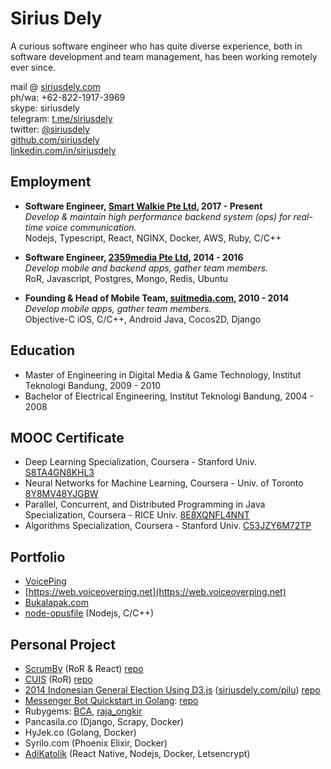 # Sirius Dely

A curious software engineer who has quite diverse experience, both in software development and team management, has been working remotely ever since.

mail @ [siriusdely.com](https://siriusdely.com)
<br>ph/wa: +62-822-1917-3969
<br>skype: siriusdely
<br>telegram: [t.me/siriusdely](https://t.me/siriusdely)
<br>twitter: [@siriusdely](https://www.twitter.com/siriusdely)
<br>[github.com/siriusdely](https://www.github.com/siriusdely)
<br>[linkedin.com/in/siriusdely](https://www.linkedin.com/in/siriusdely)

## Employment
- **Software Engineer, [Smart Walkie Pte Ltd](https://www.smartwalkie.com), 2017 - Present**
  <br>_Develop & maintain high performance backend system (ops) for real-time voice communication._
  <br>Nodejs, Typescript, React, NGINX, Docker, AWS, Ruby, C/C++
  
- **Software Engineer, [2359media Pte Ltd](http://www.2359media.com), 2014 - 2016**
  <br>_Develop mobile and backend apps, gather team members._
  <br>RoR, Javascript, Postgres, Mongo, Redis, Ubuntu
  
- **Founding & Head of Mobile Team, [suitmedia.com](http://www.suitmedia.com), 2010 - 2014**
  <br>_Develop mobile apps, gather team members._
  <br>Objective-C iOS, C/C++, Android Java, Cocos2D, Django

## Education
- Master of Engineering in Digital Media & Game Technology, Institut Teknologi Bandung, 2009 - 2010
- Bachelor of Electrical Engineering, Institut Teknologi Bandung, 2004 - 2008

## MOOC Certificate
- Deep Learning Specialization, Coursera - Stanford Univ. [S8TA4GN8KHL3](https://www.coursera.org/account/accomplishments/specialization/S8TA4GN8KHL3)
- Neural Networks for Machine Learning, Coursera - Univ. of Toronto [8Y8MV48YJGBW](https://www.coursera.org/account/accomplishments/verify/8Y8MV48YJGBW)
- Parallel, Concurrent, and Distributed Programming in Java Specialization, Coursera - RICE Univ. [8E8XQNFL4NNT](https://www.coursera.org/account/accomplishments/specialization/8E8XQNFL4NNT)
- Algorithms Specialization, Coursera - Stanford Univ. [C53JZY6M72TP](https://www.coursera.org/account/accomplishments/specialization/C53JZY6M72TP)

## Portfolio
- [VoicePing](http://www.voicepingapp.com)
- [https://web.voiceoverping.net](https://web.voiceoverping.net)
- [Bukalapak.com](https://siriusdely.com/initial-bukalapak-app)
- [node-opusfile](https://github.com/siriusdely/node-opusfile) (Nodejs, C/C++)

## Personal Project
- [ScrumBy](https://scrumby.herokuapp.com) (RoR & React) [repo](https://github.com/siriusdely/scrumb)
- [CUIS](https://cuis.herokuapp.com) (RoR) [repo](https://github.com/siriusdely/cuis)
- [2014 Indonesian General Election Using D3.js](https://siriusdely.com/2014-indonesian-general-election-d3js) ([siriusdely.com/pilu](https://siriusdely.com/pilu)) [repo](https://github.com/siriusdely/pilu)
- [Messenger Bot Quickstart in Golang](https://siriusdely.com/messenger-bot-quickstart-in-golang): [repo](https://github.com/siriusdely/go-messenger-bot)
- Rubygems: [BCA](https://github.com/siriusdely/BCA), [raja_ongkir](https://github.com/siriusdely/raja_ongkir)
- Pancasila.co (Django, Scrapy, Docker)
- HyJek.co (Golang, Docker)
- Syrilo.com (Phoenix Elixir, Docker)
- [AdiKatolik](https://play.google.com/store/apps/details?id=id.siriusdely.adikatolik) (React Native, Nodejs, Docker, Letsencrypt)
